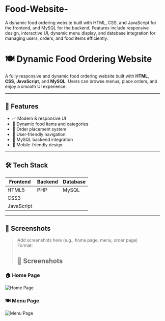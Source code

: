 # Food-Website-
A dynamic food ordering website built with HTML, CSS, and JavaScript for the frontend, and MySQL for the backend. Features include responsive design, interactive UI, dynamic menu display, and database integration for managing users, orders, and food items efficiently.
# 🍽️ Dynamic Food Ordering Website

A fully responsive and dynamic food ordering website built with **HTML**, **CSS**, **JavaScript**, and **MySQL**. Users can browse menus, place orders, and enjoy a smooth UI experience.

---

## 🚀 Features

- ✅ Modern & responsive UI
- 🍔 Dynamic food items and categories
- 🛒 Order placement system
- 🔐 User-friendly navigation
- 💾 MySQL backend integration
- 📱 Mobile-friendly design

---

## 🛠️ Tech Stack

| Frontend | Backend | Database |
|----------|---------|----------|
| HTML5    | PHP     | MySQL    |
| CSS3     |         |          |
| JavaScript |       |          |

---

## 📸 Screenshots

> Add screenshots here (e.g., home page, menu, order page)  
> Format:
> ## 📸 Screenshots

### 🏠 Home Page
![Home Page](screenshots/home.png)

### 🍽️ Menu Page
![Menu Page](screenshots/menu.png)

